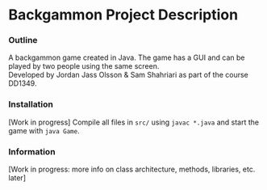 # Backgammon Project Description

### Outline
A backgammon game created in Java. The game has a GUI and can be played by two people using the same screen.   
Developed by Jordan Jass Olsson & Sam Shahriari as part of the course DD1349.

### Installation
[Work in progress] Compile all files in `src/` using `javac *.java` and start the game with `java Game`.

### Information
[Work in progress: more info on class architecture, methods, libraries, etc. later]
